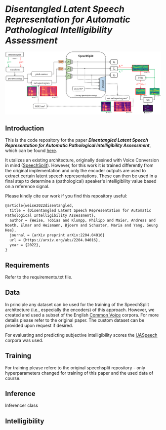 # ***Disentangled Latent Speech Representation for Automatic Pathological Intelligibility Assessment***

![Here should be an image visible.](schematic_digital_v2.png)

## **Introduction**

This is the code repository for the paper ***Disentangled Latent Speech Representation for Automatic Pathological
Intelligibility Assessment***, which can be found [here](https://arxiv.org/abs/2204.04016).

It utalizes an existing architecture, originally desined with Voice Conversion in mind ([SpeechSplit](https://arxiv.org/abs/2004.11284)). However, for this work it is trained differently from the original implementation and only the encoder outputs are used to extract certain latent speech representations. These can then be used in a final step to determine a (pathological) speaker's intelligibility value based on a reference signal.

Please kindly cite our work if you find this repository useful:

```
@article{weise2022disentangled,
  title = {Disentangled Latent Speech Representation for Automatic Pathological Intelligibility Assessment},
  author = {Weise, Tobias and Klumpp, Philipp and Maier, Andreas and Noeth, Elmar and Heismann, Bjoern and Schuster, Maria and Yang, Seung Hee},
  journal = {arXiv preprint arXiv:2204.04016}
  url = {https://arxiv.org/abs/2204.04016},
  year = {2022},
}
```

## **Requirements**
Refer to the requirements.txt file.

## **Data**

In principle any dataset can be used for the training of the SpeechSplit architecture (i.e., especially the encoders) of this approach. However, we created and used a subset of the English [Common Voice](https://commonvoice.mozilla.org/en) corpora. For more details please refer to the original paper. The custom dataset can be provided upon request if desired. 

For evaluating and predicting subjective intelligibility scores the [UASpeech](http://www.isle.illinois.edu/sst/data/UASpeech/) corpora was used. 

## **Training**
For training please refere to the original speechsplit repository - only hyperparameters changed for training of this paper and the used data of course.

## **Inference**

Inferencer class 

## **Intelligibility**


